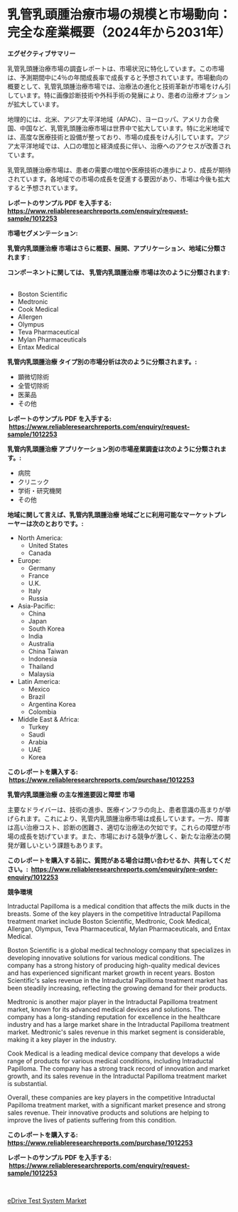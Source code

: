 <p><h1>乳管乳頭腫治療市場の規模と市場動向：完全な産業概要（2024年から2031年）</h1></p><p><strong>エグゼクティブサマリー</strong></p>
<p><p>乳管乳頭腫治療市場の調査レポートは、市場状況に特化しています。この市場は、予測期間中に4％の年間成長率で成長すると予想されています。市場動向の概要として、乳管乳頭腫治療市場では、治療法の進化と技術革新が市場をけん引しています。特に画像診断技術や外科手術の発展により、患者の治療オプションが拡大しています。</p><p>地理的には、北米、アジア太平洋地域（APAC）、ヨーロッパ、アメリカ合衆国、中国など、乳管乳頭腫治療市場は世界中で拡大しています。特に北米地域では、高度な医療技術と設備が整っており、市場の成長をけん引しています。アジア太平洋地域では、人口の増加と経済成長に伴い、治療へのアクセスが改善されています。</p><p>乳管乳頭腫治療市場は、患者の需要の増加や医療技術の進歩により、成長が期待されています。各地域での市場の成長を促進する要因があり、市場は今後も拡大すると予想されています。</p></p>
<p><strong>レポートのサンプル PDF を入手する: <a href="https://www.reliableresearchreports.com/enquiry/request-sample/1012253">https://www.reliableresearchreports.com/enquiry/request-sample/1012253</a></strong></p>
<p><strong>市場セグメンテーション:</strong></p>
<p><strong> 乳管内乳頭腫治療 市場はさらに概要、展開、アプリケーション、地域に分類されます :</strong></p>
<p><strong>コンポーネントに関しては、 乳管内乳頭腫治療 市場は次のように分類されます: &nbsp;</strong></p>
<p><ul><li>Boston Scientific</li><li>Medtronic</li><li>Cook Medical</li><li>Allergen</li><li>Olympus</li><li>Teva Pharmaceutical</li><li>Mylan Pharmaceuticals</li><li>Entax Medical</li></ul></p>
<p><strong> 乳管内乳頭腫治療 タイプ別の市場分析は次のように分類されます。:</strong></p>
<p><ul><li>顕微切除術</li><li>全管切除術</li><li>医薬品</li><li>その他</li></ul></p>
<p><strong>レポートのサンプル PDF を入手する: &nbsp;<a href="https://www.reliableresearchreports.com/enquiry/request-sample/1012253">https://www.reliableresearchreports.com/enquiry/request-sample/1012253</a></strong></p>
<p><strong> 乳管内乳頭腫治療 アプリケーション別の市場産業調査は次のように分類されます。:</strong></p>
<p><ul><li>病院</li><li>クリニック</li><li>学術・研究機関</li><li>その他</li></ul></p>
<p><strong>地域に関して言えば、乳管内乳頭腫治療 地域ごとに利用可能なマーケットプレーヤーは次のとおりです。:</strong></p>
<p><ul>
    <li>
        North America:
        <ul>
            <li>United States</li>
            <li>Canada</li>
        </ul>
    </li>
    <li>
        Europe:
        <ul>
            <li>Germany</li>
            <li>France</li>
            <li>U.K.</li>
            <li>Italy</li>
            <li>Russia</li>
        </ul>
    </li>
    <li>
        Asia-Pacific:
        <ul>
            <li>China</li>
            <li>Japan</li>
            <li>South Korea</li>
            <li>India</li>
            <li>Australia</li>
            <li>China Taiwan</li>
            <li>Indonesia</li>
            <li>Thailand</li>
            <li>Malaysia</li>
        </ul>
    </li>
    <li>
        Latin America:
        <ul>
            <li>Mexico</li>
            <li>Brazil</li>
            <li>Argentina Korea</li>
            <li>Colombia</li>
        </ul>
    </li>
    <li>
        Middle East & Africa:
        <ul>
            <li>Turkey</li>
            <li>Saudi</li>
            <li>Arabia</li>
            <li>UAE</li>
            <li>Korea</li>
        </ul>
    </li>
    </ul></p>
<p><strong>このレポートを購入する: &nbsp;<a href="https://www.reliableresearchreports.com/purchase/1012253">https://www.reliableresearchreports.com/purchase/1012253</a></strong></p>
<p><strong>乳管内乳頭腫治療 の主な推進要因と障壁 市場</strong></p>
<p><p>主要なドライバーは、技術の進歩、医療インフラの向上、患者意識の高まりが挙げられます。これにより、乳管内乳頭腫治療市場は成長しています。一方、障害は高い治療コスト、診断の困難さ、適切な治療法の欠如です。これらの障壁が市場の成長を妨げています。また、市場における競争が激しく、新たな治療法の開発が難しいという課題もあります。</p></p>
<p><strong>このレポートを購入する前に、質問がある場合は問い合わせるか、共有してください。:&nbsp; <a href="https://www.reliableresearchreports.com/enquiry/pre-order-enquiry/1012253">https://www.reliableresearchreports.com/enquiry/pre-order-enquiry/1012253</a></strong></p>
<p><strong>競争環境</strong></p>
<p><p>Intraductal Papilloma is a medical condition that affects the milk ducts in the breasts. Some of the key players in the competitive Intraductal Papilloma treatment market include Boston Scientific, Medtronic, Cook Medical, Allergan, Olympus, Teva Pharmaceutical, Mylan Pharmaceuticals, and Entax Medical.</p><p>Boston Scientific is a global medical technology company that specializes in developing innovative solutions for various medical conditions. The company has a strong history of producing high-quality medical devices and has experienced significant market growth in recent years. Boston Scientific's sales revenue in the Intraductal Papilloma treatment market has been steadily increasing, reflecting the growing demand for their products.</p><p>Medtronic is another major player in the Intraductal Papilloma treatment market, known for its advanced medical devices and solutions. The company has a long-standing reputation for excellence in the healthcare industry and has a large market share in the Intraductal Papilloma treatment market. Medtronic's sales revenue in this market segment is considerable, making it a key player in the industry.</p><p>Cook Medical is a leading medical device company that develops a wide range of products for various medical conditions, including Intraductal Papilloma. The company has a strong track record of innovation and market growth, and its sales revenue in the Intraductal Papilloma treatment market is substantial.</p><p>Overall, these companies are key players in the competitive Intraductal Papilloma treatment market, with a significant market presence and strong sales revenue. Their innovative products and solutions are helping to improve the lives of patients suffering from this condition.</p></p>
<p><strong>このレポートを購入する: &nbsp; <a href="https://www.reliableresearchreports.com/purchase/1012253">https://www.reliableresearchreports.com/purchase/1012253</a></strong></p>
<p><strong>レポートのサンプル PDF を入手する: &nbsp;<a href="https://www.reliableresearchreports.com/enquiry/request-sample/1012253">https://www.reliableresearchreports.com/enquiry/request-sample/1012253</a></strong><strong></strong></p>
<p>&nbsp;</p>
<p><p><a href="https://faithful-glue-af3.notion.site/eDrive-Test-System-Market-Size-Global-Industry-Overview-Market-Segmentation-and-Forecast-2024-to--2b4df0e6bcbf45e498d370dd98a23634">eDrive Test System Market</a></p></p>